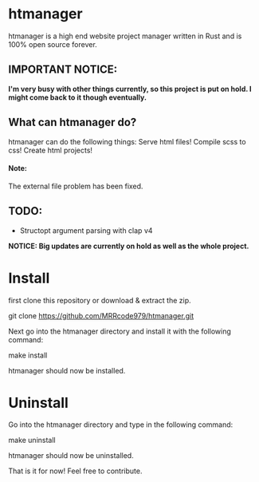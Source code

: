 # htmanager

htmanager is a high end website project manager written in Rust and is 100% open source forever.

## IMPORTANT NOTICE:

__I'm very busy with other things currently, so this project is put on hold. I might come back to it though eventually.__

## What can htmanager do?

htmanager can do the following things:
Serve html files!
Compile scss to css!
Create html projects!

#### Note:
The external file problem has been fixed.

## TODO:
* Structopt argument parsing with clap v4

__NOTICE: Big updates are currently on hold as well as the whole project.__

# Install 
first clone this repository or download & extract the zip.

git clone https://github.com/MRRcode979/htmanager.git

Next go into the htmanager directory and install it with the following command:

make install

htmanager should now be installed.

# Uninstall
Go into the htmanager directory and type in the following command:

make uninstall

htmanager should now be uninstalled.


That is it for now! Feel free to contribute.
